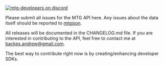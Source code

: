 [![mtg-developers on discord](https://img.shields.io/badge/discord-mtg%20developers-738bd7.svg)](https://discord.gg/qwGJNnP)

Please submit all issues for the MTG API here. Any issues about the data itself should be reported to [mtgjson](https://github.com/mtgjson/mtgjson/issues).

All releases will be documented in the CHANGELOG.md file. If you are interested in contributing to the API, feel free to contact me at backes.andrew@gmail.com.

The best way to contribute right now is by creating/enhancing developer SDKs.
